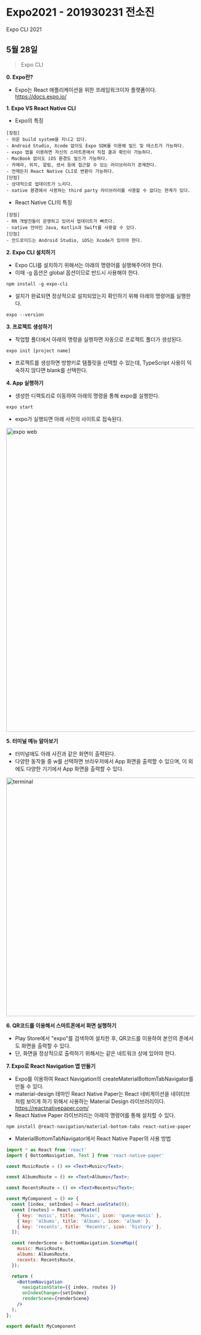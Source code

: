 # Expo2021 - 201930231 전소진
Expo CLI 2021

## 5월 28일
> Expo CLI

**0. Expo란?**
- Expo는 React 애플리케이션을 위한 프레임워크이자 플랫폼이다.<br>
https://docs.expo.io/

**1. Expo VS React Native CLI**
- Expo의 특징
```
[장점]
- 쉬운 build system을 지니고 있다.
- Android Studio, Xcode 없이도 Expo SDK를 이용해 빌드 및 테스트가 가능하다.
- expo 앱을 이용하면 자신의 스마트폰애서 직접 결과 확인이 가능하다.
- MacBook 없이도 iOS 환경도 빌드가 가능하다.
- 카메라, 위치, 알림, 센서 등에 접근할 수 있는 라이브러리가 존재한다.
- 언제든지 React Native CLI로 변환이 가능하다.
[단점]
- 상대적으로 업데이트가 느리다.
- native 환경에서 사용하는 third party 라이브러리를 사용할 수 없다는 한계가 있다.
```
- React Native CLI의 특징
```
[장점]
- RN 개발진들이 운영하고 있어서 업데이트가 빠르다.
- native 언어인 Java, Kotlin과 Swift를 사용할 수 있다.
[단점]
- 안드로이드는 Android Studio, iOS는 Xcode가 있어야 한다.
```

**2. Expo CLI 설치하기**
- Expo CLI를 설치하기 위해서는 아래의 명령어를 실행해주어야 한다.
- 이때 -g 옵션은 global 옵션이므로 반드시 사용해야 한다.
```
npm install -g expo-cli
```
- 설치가 완료되면 정상적으로 설치되었는지 확인하기 위해 아래의 명령어를 실행한다.
```
expo --version
```

**3. 프로젝트 생성하기**
- 작업할 폴더에서 아래의 명령을 실행하면 자동으로 프로젝트 폴더가 생성된다.
```
expo init [project name]
```
- 프로젝트를 생성하면 방향키로 템플릿을 선택할 수 있는데, TypeScript 사용이 익숙하지 않다면 blank를 선택한다.

**4. App 실행하기**
- 생성한 디렉토리로 이동하여 아래의 명령을 통해 expo를 실행한다.
```
expo start
```
- expo가 실행되면 아래 사진의 사이트로 접속된다.
<img width="810" alt="expo web" src="https://user-images.githubusercontent.com/62285642/120213622-60228c00-c26e-11eb-86d8-fadeb2029617.png">

**5. 터미널 메뉴 알아보기**
- 터미널에도 아래 사진과 같은 화면이 출력된다.
- 다양한 동작들 중 w를 선택하면 브라우저에서 App 화면을 출력할 수 있으며, 이 외에도 다양한 기기에서 App 화면을 출력할 수 있다.
<img width="636" alt="terminal" src="https://user-images.githubusercontent.com/62285642/120213545-4b45f880-c26e-11eb-9061-2f9066847d3b.png">

**6. QR코드를 이용해서 스마트폰에서 화면 실행하기**
- Play Store에서 "expo"를 검색하여 설치한 후, QR코드를 이용하여 본인의 폰에서도 화면을 출력할 수 있다.
- 단, 화면을 정상적으로 출력하기 위해서는 같은 네트워크 상에 있어야 한다.

**7. Expo로 React Navigation 앱 만들기**
- Expo를 이용하여 React Navigation의 createMaterialBottomTabNavigator를 만들 수 있다.
- material-design 테마인 React Native Paper는 React 네비게이션을 네이티브처럼 보이게 하기 위해서 사용하는 Material Design 라이브러리이다.<br>
https://reactnativepaper.com/
- React Native Paper 라이브러리는 아래의 명령어를 통해 설치할 수 있다.
```
npm install @react-navigation/material-bottom-tabs react-native-paper
```
- MaterialBottomTabNavigator에서 React Native Paper의 사용 방법
```jsx
import * as React from 'react'
import { BottomNavigation, Text } from 'react-native-paper'

const MusicRoute = () => <Text>Music</Text>;

const AlbumsRoute = () => <Text>Albums</Text>;

const RecentsRoute = () => <Text>Recents</Text>;

const MyComponent = () => {
  const [index, setIndex] = React.useState(0);
  const [routes] = React.useState([
    { key: 'music', title: 'Music', icon: 'queue-music' },
    { key: 'albums', title: 'Albums', icon: 'album' },
    { key: 'recents', title: 'Recents', icon: 'history' },
  ]);

  const renderScene = BottomNavigation.SceneMap({
    music: MusicRoute,
    albums: AlbumsRoute,
    recents: RecentsRoute,
  });

  return (
    <BottomNavigation
      navigationState={{ index, routes }}
      onIndexChange={setIndex}
      renderScene={renderScene}
    />
  );
};

export default MyComponent
```